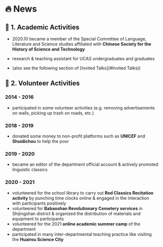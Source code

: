 # 🔥 <span id='-news'>News</span>
## 💼 1. Academic Activities
- 2020.10
became a member of the Special Committee of Language, Literature and Science studies affiliated with **Chinese Society for the History of Science and Technology**

- research & teaching assistant for UCAS undergraduates and graduates

- (also see the following section of [Invited Talks](#Invited Talks))

## 🎈 2. Volunteer Activities

### 2014 - 2016
- participated in some volunteer activities (e.g. removing advertisements on walls, picking up trash on roads, etc.)

### 2018 - 2019
- donated some money to non-profit platforms such as **UNICEF** and **Shuidichou** to help the poor

### 2019 - 2020
- became an editor of the department official account & actively promoted linguistic classics

### 2020 - 2021
- volunteered for the school library to carry out **Red Classics Recitation activity** by punching time clocks online & engaged in the interaction with participants positively
- volunteered for **Babaoshan Revolutionary Cemetery services** in Shijingshan district & organized the distribution of materials and equipment to participants
- volunteered for the 2021 **online academic summer camp** of the department
- participated in many inter-departmental teaching practice like visiting the **Huairou Science City**

